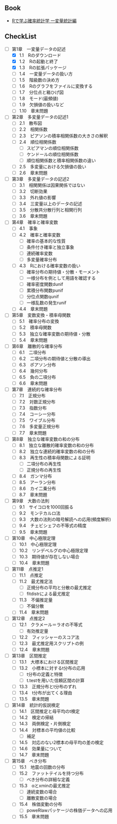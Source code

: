 ## Book
- [Rで学ぶ確率統計学 一変量統計編](https://www.rokakuho.co.jp/data/books/0123.html)

## CheckList
- [ ] 第1章　一変量データの記述
  - [x] 1.1　Rのダウンロード
  - [x] 1.2　Rの起動と終了
  - [x] 1.3　Rの拡張パッケージ
  - [ ] 1.4　一変量データの扱い方
  - [ ] 1.5　階級数の決め方
  - [ ] 1.6　Rのグラフをファイルに変換する
  - [ ] 1.7　分位点と箱ひげ図
  - [ ] 1.8　モード(最頻値)
  - [ ] 1.9　欠損値の扱いなど
  - [ ] 1.10　章末問題

- [ ] 第2章　多変量データの記述1
  - [ ] 2.1　散布図
  - [ ] 2.2　相関係数
  - [ ] 2.3　ピアソンの積率相関係数の大きさの解釈
  - [ ] 2.4　順位相関係数
    - [ ] スピアマンの順位相関係数
    - [ ] ケンドールの順位相関係数
    - [ ] 順位相関係数と積率相関係数の違い
  - [ ] 2.5　多変量における欠損値の扱い
  - [ ] 2.6　章末問題

- [ ] 第3章　多変量データの記述2
  - [ ] 3.1　相関関係は因果関係ではない
  - [ ] 3.2　切断効果
  - [ ] 3.3　外れ値の影響
  - [ ] 3.4　三変量以上のデータの記述
  - [ ] 3.5　分散共分散行列と相関行列
  - [ ] 3.6　章末問題

- [ ] 第4章　確率と確率変数
  - [ ] 4.1　事象
  - [ ] 4.2　確率と確率変数
    - [ ] 確率の基本的な性質
    - [ ] 条件付き確率と独立事象
    - [ ] 連続確率変数
    - [ ] 多変量確率分布
  - [ ] 4.3　Rにおける確率変数の扱い
    - [ ] 確率分布の期待値・分散・モーメント
    - [ ] 一様分布を例として用語を確認する
    - [ ] 確率密度関数dunif
    - [ ] 累積分布関数punif
    - [ ] 分位点関数qunif
    - [ ] 一様乱数の発生runif
  - [ ] 4.4　章末問題

- [ ] 第5章　変数変換・積率母関数
  - [ ] 5.1　確率分布の変換
  - [ ] 5.2　積率母関数
  - [ ] 5.3　独立な確率変数の期待値・分散
  - [ ] 5.4　章末問題

- [ ] 第6章　離散的な確率分布
  - [ ] 6.1　二項分布
  - [ ] 6.2　二項分布の期待値と分散の導出
  - [ ] 6.3　ポアソン分布
  - [ ] 6.4　幾何分布
  - [ ] 6.5　負の二項分布
  - [ ] 6.6　章末問題

- [ ] 第7章　連続的な確率分布
  - [ ] 7.1　正規分布
  - [ ] 7.2　対数正規分布
  - [ ] 7.3　指数分布
  - [ ] 7.4　コーシー分布
  - [ ] 7.5　ワイブル分布
  - [ ] 7.6　多変量正規分布
  - [ ] 7.7　章末問題

- [ ] 第8章　独立な確率変数の和の分布
  - [ ] 8.1　独立な離散的確率変数の和の分布
  - [ ] 8.2　独立な連続的確率変数の和の分布
  - [ ] 8.3　再生性の積率母関数による証明
    - [ ] 二項分布の再生性
    - [ ] 正規分布の再生性
  - [ ] 8.4　ガンマ分布
  - [ ] 8.5　アーラン分布
  - [ ] 8.6　カイ二乗分布
  - [ ] 8.7　章末問題

- [ ] 第9章　大数の法則
  - [ ] 9.1　サイコロを1000回振る
  - [ ] 9.2　モンテカルロ法
  - [ ] 9.3　大数の法則の暗号解読への応用(頻度解析)
  - [ ] 9.4　チェビシェフの不等式の精度
  - [ ] 9.5　章末問題

- [ ] 第10章　中心極限定理
  - [ ] 10.1　中心極限定理
  - [ ] 10.2　リンデベルグの中心極限定理
  - [ ] 10.3　期待値が存在しない場合
  - [ ] 10.4　章末問題

- [ ] 第11章　点推定1
  - [ ] 11.1　点推定
  - [ ] 11.2　最尤推定法
    - [ ] 正規分布の平均と分散の最尤推定
    - [ ] fitdistrによる最尤推定
  - [ ] 11.3　不偏推定量
    - [ ] 不偏分散
  - [ ] 11.4　章末問題

- [ ] 第12章　点推定2
  - [ ] 12.1　クラメール＝ラオの不等式
    - [ ] 有効推定量
  - [ ] 12.2　フィッシャーのスコア法
  - [ ] 12.3　最尤推定用スクリプトの例
  - [ ] 12.4　章末問題

- [ ] 第13章　区間推定
  - [ ] 13.1　大標本における区間推定
  - [ ] 13.2　小標本に対するt分布の応用
    - [ ] t分布の定義と特徴
    - [ ] t.testを用いた信頼区間の計算
  - [ ] 13.3　正規分布とt分布のずれ
  - [ ] 13.4　t分布が出てくる理由
  - [ ] 13.5　章末問題

- [ ] 第14章　統計的仮説検定
  - [ ] 14.1　区間推定と母平均のt検定
  - [ ] 14.2　検定の帰結
  - [ ] 14.3　両側検定・片側検定
  - [ ] 14.4　対標本の平均値の比較
    - [ ] 補足
  - [ ] 14.5　対応のない2標本の母平均の差の検定
  - [ ] 14.6　効果量について
  - [ ] 14.7　章末問題

- [ ] 第15章　べき分布
  - [ ] 15.1　地震の回数の分布
  - [ ] 15.2　ファットテイルを持つ分布
    - [ ] べき分布の詳細な定義
  - [ ] 15.3　αとxminの最尤推定
    - [ ] 連続変数の場合
    - [ ] 離散変数の場合
  - [ ] 15.4　株価変動の分布
    - [ ] poweRlawパッケージの株価データへの応用
  - [ ] 15.5　章末問題